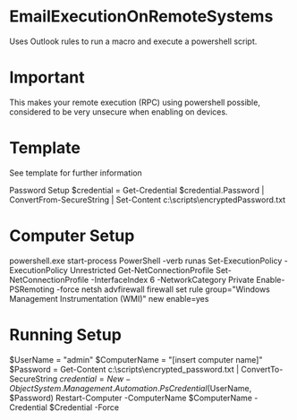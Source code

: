 # EmailExecutionOnRemoteSystems
Uses Outlook rules to run a macro and execute a powershell script.

# Important
This makes your remote execution (RPC) using powershell possible, considered to be very unsecure when enabling on devices.

# Template
See template for further information

Password Setup
$credential = Get-Credential
$credential.Password | ConvertFrom-SecureString | Set-Content c:\scripts\encryptedPassword.txt


# Computer Setup
powershell.exe start-process PowerShell -verb runas
Set-ExecutionPolicy -ExecutionPolicy Unrestricted
Get-NetConnectionProfile
Set-NetConnectionProfile -InterfaceIndex 6 -NetworkCategory Private
Enable-PSRemoting -force
netsh advfirewall firewall set rule group="Windows Management Instrumentation (WMI)" new enable=yes


# Running Setup
$UserName = "admin"
$ComputerName = "[insert computer name]"
$Password = Get-Content c:\scripts\encrypted_password.txt | ConvertTo-SecureString
$credential = New-Object System.Management.Automation.PsCredential($UserName, $Password)
Restart-Computer -ComputerName $ComputerName -Credential $Credential -Force

